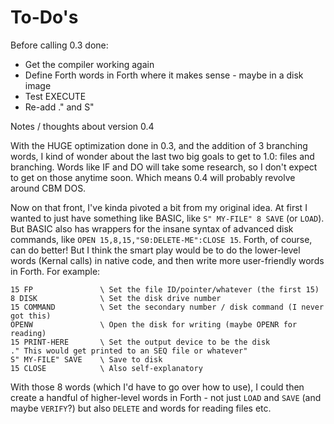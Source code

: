 # To-Do's

Before calling 0.3 done:

* Get the compiler working again
* Define Forth words in Forth where it makes sense - maybe in a disk image
* Test EXECUTE
* Re-add ." and S"



Notes / thoughts about version 0.4

With the HUGE optimization done in 0.3, and the addition of 3 branching words, I
kind of wonder about the last two big goals to get to 1.0: files and branching.
Words like IF and DO will take some research, so I don't expect to get on those
anytime soon.  Which means 0.4 will probably revolve around CBM DOS.

Now on that front, I've kinda pivoted a bit from my original idea.  At first I
wanted to just have something like BASIC, like `S" MY-FILE" 8 SAVE` (or `LOAD`).
But BASIC also has wrappers for the insane syntax of advanced disk commands,
like `OPEN 15,8,15,"S0:DELETE-ME":CLOSE 15`.  Forth, of course, can do better!
But I think the smart play would be to do the lower-level words (Kernal calls)
in native code, and then write more user-friendly words in Forth.  For example:

```
15 FP				\ Set the file ID/pointer/whatever (the first 15)
8 DISK				\ Set the disk drive number
15 COMMAND			\ Set the secondary number / disk command (I never got this)
OPENW				\ Open the disk for writing (maybe OPENR for reading)
15 PRINT-HERE		\ Set the output device to be the disk
." This would get printed to an SEQ file or whatever"
S" MY-FILE" SAVE	\ Save to disk
15 CLOSE			\ Also self-explanatory
```
With those 8 words (which I'd have to go over how to use), I could then create a
handful of higher-level words in Forth - not just `LOAD` and `SAVE` (and maybe
`VERIFY`?) but also `DELETE` and words for reading files etc.
